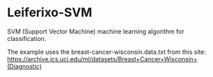 # Leiferixo-SVM
SVM (Support Vector Machine) machine learning algorithm for classification.

The example uses the breast-cancer-wisconsin.data.txt from this site: 
https://archive.ics.uci.edu/ml/datasets/Breast+Cancer+Wisconsin+(Diagnostic)
